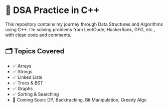 # 🧠 DSA Practice in C++

This repository contains my journey through Data Structures and Algorithms using C++. I’m solving problems from LeetCode, HackerRank, GFG, etc., with clean code and comments.

## 🗂️ Topics Covered
- ✅ Arrays
- ✅ Strings
- ✅ Linked Lists
- ✅ Trees & BST
- ✅ Graphs
- ✅ Sorting & Searching
- 🚧 Coming Soon: DP, Backtracking, Bit Manipulation, Greedy Algo



